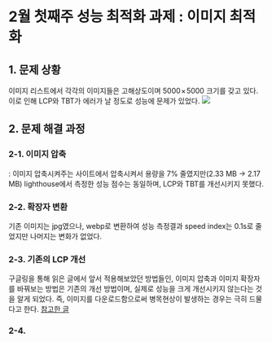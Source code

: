 # 2월 첫째주 성능 최적화 과제 : 이미지 최적화

## 1. 문제 상황

이미지 리스트에서 각각의 이미지들은 고해상도이며 5000 × 5000 크기를 갖고 있다.
이로 인해 LCP와 TBT가 에러가 날 정도로 성능에 문제가 있었다.
![](https://velog.velcdn.com/images/oaksusu/post/5469a1ed-a627-44f8-806f-d2e175cf2e42/image.png)

## 2. 문제 해결 과정

### 2-1. 이미지 압축

: 이미지 압축시켜주는 사이트에서 압축시켜서 용량을 7% 줄였지만(2.33 MB -> 2.17 MB)
lighthouse에서 측정한 성능 점수는 동일하며, LCP와 TBT를 개선시키지 못했다.

### 2-2. 확장자 변환

기존 이미지는 jpg였으나, webp로 변환하여 성능 측정결과 speed index는 0.1s로 줄었지만 나머지는 변화가 없었다.

### 2-3. 기존의 LCP 개선

구글링을 통해 읽은 글에서 앞서 적용해보았던 방법들인, 이미지 압축과 이미지 확장자를 바꿔보는 방법은 기존의 개선 방법이며, 실제로 성능을 크게 개선시키지 않는다는 것을 알게 되었다. 즉, 이미지를 다운로드함으로써 병목현상이 발생하는 경우는 극히 드물다고 한다. [참고한 글](https://web.dev/blog/common-misconceptions-lcp?hl=ko)

### 2-4.
